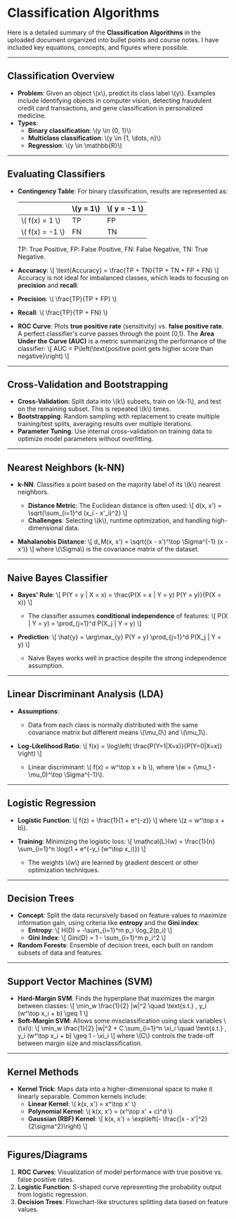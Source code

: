 # Classification Algorithms

Here is a detailed summary of the **Classification Algorithms** in the uploaded document organized into bullet points and course notes. I have included key equations, concepts, and figures where possible.

---

## **Classification Overview**

- **Problem**: Given an object \\(x\\), predict its class label \\(y\\). Examples include identifying objects in computer vision, detecting fraudulent credit card transactions, and gene classification in personalized medicine.
- **Types**:
  - **Binary classification**: \\(y \in \{0, 1\}\\)
  - **Multiclass classification**: \\(y \in \{1, \dots, n\}\\)
  - **Regression**: \\(y \in \mathbb{R}\\)

---

## **Evaluating Classifiers**

- **Contingency Table**: For binary classification, results are represented as:

    |       | \\(y = 1\\) |\\( y = -1 \\)|
    |-------|-------|--------|
    | \\( f(x) = 1 \\) | TP    | FP     |
    |\\( f(x) = -1 \\)| FN    | TN     |

  TP: True Positive, FP: False Positive, FN: False Negative, TN: True Negative.

- **Accuracy**:
  \\[
  \text{Accuracy} = \frac{TP + TN}{TP + TN + FP + FN}
  \\]
  Accuracy is not ideal for imbalanced classes, which leads to focusing on **precision** and **recall**:

- **Precision**: \\( \frac{TP}{TP + FP} \\)

- **Recall**: \\( \frac{TP}{TP + FN} \\)

- **ROC Curve**: Plots **true positive rate** (sensitivity) vs. **false positive rate**. A perfect classifier's curve passes through the point (0,1). The **Area Under the Curve (AUC)** is a metric summarizing the performance of the classifier:
  \\[
  AUC = P\left(\text{positive point gets higher score than negative}\right)
  \\]

---

## **Cross-Validation and Bootstrapping**

- **Cross-Validation**: Split data into \\(k\\) subsets, train on \\(k-1\\), and test on the remaining subset. This is repeated \\(k\\) times.
- **Bootstrapping**: Random sampling with replacement to create multiple training/test splits, averaging results over multiple iterations.
- **Parameter Tuning**: Use internal cross-validation on training data to optimize model parameters without overfitting.

---

## **Nearest Neighbors (k-NN)**

- **k-NN**: Classifies a point based on the majority label of its \\(k\\) nearest neighbors.
  - **Distance Metric**: The Euclidean distance is often used:
    \\[
    d(x, x') = \sqrt{\sum_{i=1}^d (x_i - x'_i)^2}
    \\]
  - **Challenges**: Selecting \\(k\\), runtime optimization, and handling high-dimensional data.

- **Mahalanobis Distance**:
 \\[
  d_M(x, x') = \sqrt{(x - x')^\top \Sigma^{-1} (x - x')}
 \\]
  where \\(\Sigma\\) is the covariance matrix of the dataset.

---

## **Naive Bayes Classifier**

- **Bayes' Rule**:
 \\[
  P(Y = y | X = x) = \frac{P(X = x | Y = y) P(Y = y)}{P(X = x)}
 \\]
  - The classifier assumes **conditional independence** of features:
   \\[
    P(X | Y = y) = \prod_{j=1}^d P(X_j | Y = y)
   \\]

- **Prediction**:
 \\[
  \hat{y} = \arg\max_{y} P(Y = y) \prod_{j=1}^d P(X_j | Y = y)
 \\]
  - Naive Bayes works well in practice despite the strong independence assumption.

---

## **Linear Discriminant Analysis (LDA)**

- **Assumptions**:
  - Data from each class is normally distributed with the same covariance matrix but different means \\(\mu_0\\) and \\(\mu_1\\).

- **Log-Likelihood Ratio**:
 \\[
  f(x) = \log\left( \frac{P(Y=1|X=x)}{P(Y=0|X=x)} \right)
 \\]
  - Linear discriminant: \\( f(x) = w^\top x + b \\), where \\(w = (\mu_1 - \mu_0)^\top \Sigma^{-1}\\).

---

## **Logistic Regression**

- **Logistic Function**:
 \\[
  f(z) = \frac{1}{1 + e^{-z}}
 \\]
  where \\(z = w^\top x + b\\).

- **Training**: Minimizing the logistic loss:
 \\[
  \mathcal{L}(w) = \frac{1}{n} \sum_{i=1}^n \log(1 + e^{-y_i (w^\top x_i)})
 \\]
  - The weights \\(w\\) are learned by gradient descent or other optimization techniques.

---

## **Decision Trees**

- **Concept**: Split the data recursively based on feature values to maximize information gain, using criteria like **entropy** and the **Gini index**:
  - **Entropy**:
   \\[
    H(D) = -\sum_{i=1}^m p_i \log_2(p_i)
   \\]
  - **Gini Index**:
   \\[
    Gini(D) = 1 - \sum_{i=1}^m p_i^2
   \\]
- **Random Forests**: Ensemble of decision trees, each built on random subsets of data and features.

---

## **Support Vector Machines (SVM)**

- **Hard-Margin SVM**: Finds the hyperplane that maximizes the margin between classes:
 \\[
  \min_w \frac{1}{2} \|w\|^2 \quad \text{s.t.} \, y_i (w^\top x_i + b) \geq 1
 \\]
- **Soft-Margin SVM**: Allows some misclassification using slack variables \\(\xi\\):
 \\[
  \min_w \frac{1}{2} \|w\|^2 + C \sum_{i=1}^n \xi_i \quad \text{s.t.} \, y_i (w^\top x_i + b) \geq 1 - \xi_i
 \\]
  where \\(C\\) controls the trade-off between margin size and misclassification.

---

## **Kernel Methods**

- **Kernel Trick**: Maps data into a higher-dimensional space to make it linearly separable. Common kernels include:
  - **Linear Kernel**: \\( k(x, x') = x^\top x' \\)
  - **Polynomial Kernel**: \\( k(x, x') = (x^\top x' + c)^d \\)
  - **Gaussian (RBF) Kernel**:
   \\[
    k(x, x') = \exp\left(- \frac{\|x - x'\|^2}{2\sigma^2}\right)
   \\]

---

## **Figures/Diagrams**

1. **ROC Curves**: Visualization of model performance with true positive vs. false positive rates.
2. **Logistic Function**: S-shaped curve representing the probability output from logistic regression.
3. **Decision Trees**: Flowchart-like structures splitting data based on feature values.
